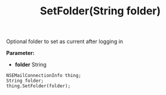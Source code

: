 ﻿---
uid: crmscript_ref_NSEMailConnectionInfo_SetFolder
title: SetFolder(String folder)
intellisense: NSEMailConnectionInfo.SetFolder
keywords: NSEMailConnectionInfo, GetFolder
so.topic: reference
---

Optional folder to set as current after logging in

**Parameter:** 
 - **folder** String

```crmscript
NSEMailConnectionInfo thing;
String folder;
thing.SetFolder(folder);
```

